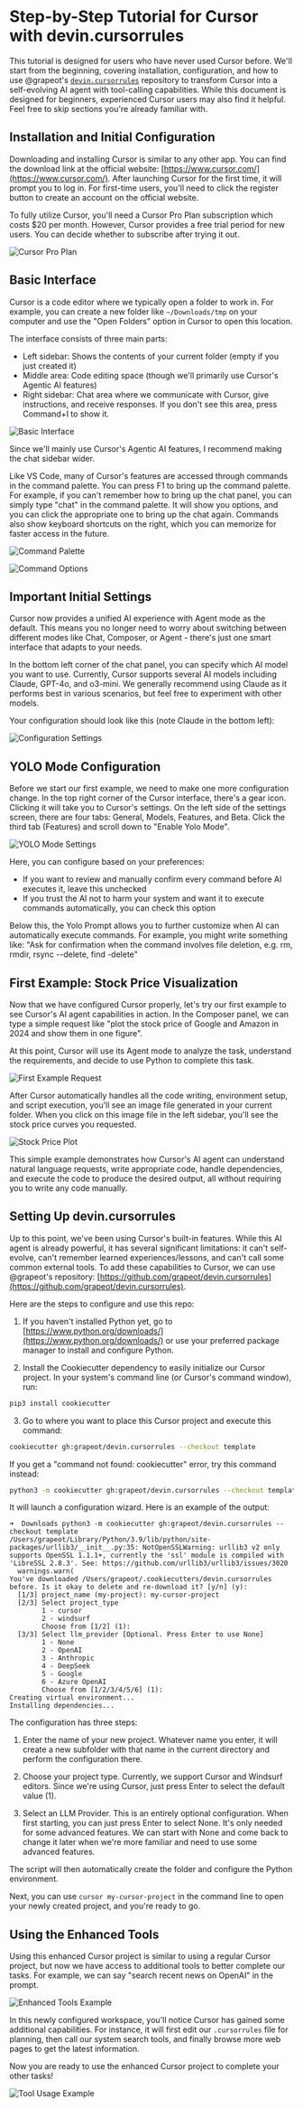 # Step-by-Step Tutorial for Cursor with devin.cursorrules

This tutorial is designed for users who have never used Cursor before. We'll start from the beginning, covering installation, configuration, and how to use @grapeot's [`devin.cursorrules`](https://github.com/grapeot/devin.cursorrules) repository to transform Cursor into a self-evolving AI agent with tool-calling capabilities. While this document is designed for beginners, experienced Cursor users may also find it helpful. Feel free to skip sections you're already familiar with.

## Installation and Initial Configuration

Downloading and installing Cursor is similar to any other app. You can find the download link at the official website: [https://www.cursor.com/](https://www.cursor.com/). After launching Cursor for the first time, it will prompt you to log in. For first-time users, you'll need to click the register button to create an account on the official website.

To fully utilize Cursor, you'll need a Cursor Pro Plan subscription which costs $20 per month. However, Cursor provides a free trial period for new users. You can decide whether to subscribe after trying it out.

![Cursor Pro Plan](images/image2.png)

## Basic Interface

Cursor is a code editor where we typically open a folder to work in. For example, you can create a new folder like `~/Downloads/tmp` on your computer and use the "Open Folders" option in Cursor to open this location.

The interface consists of three main parts:
- Left sidebar: Shows the contents of your current folder (empty if you just created it)
- Middle area: Code editing space (though we'll primarily use Cursor's Agentic AI features)
- Right sidebar: Chat area where we communicate with Cursor, give instructions, and receive responses. If you don't see this area, press Command+I to show it.

![Basic Interface](images/image10.png)

Since we'll mainly use Cursor's Agentic AI features, I recommend making the chat sidebar wider.

Like VS Code, many of Cursor's features are accessed through commands in the command palette. You can press F1 to bring up the command palette. For example, if you can't remember how to bring up the chat panel, you can simply type "chat" in the command palette. It will show you options, and you can click the appropriate one to bring up the chat again. Commands also show keyboard shortcuts on the right, which you can memorize for faster access in the future.

![Command Palette](images/image4.png)

![Command Options](images/image9.png)

## Important Initial Settings

Cursor now provides a unified AI experience with Agent mode as the default. This means you no longer need to worry about switching between different modes like Chat, Composer, or Agent - there's just one smart interface that adapts to your needs.

In the bottom left corner of the chat panel, you can specify which AI model you want to use. Currently, Cursor supports several AI models including Claude, GPT-4o, and o3-mini. We generally recommend using Claude as it performs best in various scenarios, but feel free to experiment with other models.

Your configuration should look like this (note Claude in the bottom left):

![Configuration Settings](images/image8.png)

## YOLO Mode Configuration

Before we start our first example, we need to make one more configuration change. In the top right corner of the Cursor interface, there's a gear icon. Clicking it will take you to Cursor's settings. On the left side of the settings screen, there are four tabs: General, Models, Features, and Beta. Click the third tab (Features) and scroll down to "Enable Yolo Mode".

![YOLO Mode Settings](images/image5.png)

Here, you can configure based on your preferences:
- If you want to review and manually confirm every command before AI executes it, leave this unchecked
- If you trust the AI not to harm your system and want it to execute commands automatically, you can check this option

Below this, the Yolo Prompt allows you to further customize when AI can automatically execute commands. For example, you might write something like: "Ask for confirmation when the command involves file deletion, e.g. rm, rmdir, rsync --delete, find -delete"

## First Example: Stock Price Visualization

Now that we have configured Cursor properly, let's try our first example to see Cursor's AI agent capabilities in action. In the Composer panel, we can type a simple request like "plot the stock price of Google and Amazon in 2024 and show them in one figure".

At this point, Cursor will use its Agent mode to analyze the task, understand the requirements, and decide to use Python to complete this task.

![First Example Request](images/image1.png)

After Cursor automatically handles all the code writing, environment setup, and script execution, you'll see an image file generated in your current folder. When you click on this image file in the left sidebar, you'll see the stock price curves you requested.

![Stock Price Plot](images/image3.png)

This simple example demonstrates how Cursor's AI agent can understand natural language requests, write appropriate code, handle dependencies, and execute the code to produce the desired output, all without requiring you to write any code manually.

## Setting Up devin.cursorrules

Up to this point, we've been using Cursor's built-in features. While this AI agent is already powerful, it has several significant limitations: it can't self-evolve, can't remember learned experiences/lessons, and can't call some common external tools. To add these capabilities to Cursor, we can use @grapeot's repository: [https://github.com/grapeot/devin.cursorrules](https://github.com/grapeot/devin.cursorrules).

Here are the steps to configure and use this repo:

1. If you haven't installed Python yet, go to [https://www.python.org/downloads/](https://www.python.org/downloads/) or use your preferred package manager to install and configure Python.

2. Install the Cookiecutter dependency to easily initialize our Cursor project. In your system's command line (or Cursor's command window), run:
```bash
pip3 install cookiecutter
```

3. Go to where you want to place this Cursor project and execute this command:
```bash
cookiecutter gh:grapeot/devin.cursorrules --checkout template
```

If you get a "command not found: cookiecutter" error, try this command instead:
```bash
python3 -m cookiecutter gh:grapeot/devin.cursorrules --checkout template
```

It will launch a configuration wizard. Here is an example of the output:

```
➜  Downloads python3 -m cookiecutter gh:grapeot/devin.cursorrules --checkout template                
/Users/grapeot/Library/Python/3.9/lib/python/site-packages/urllib3/__init__.py:35: NotOpenSSLWarning: urllib3 v2 only supports OpenSSL 1.1.1+, currently the 'ssl' module is compiled with 'LibreSSL 2.8.3'. See: https://github.com/urllib3/urllib3/issues/3020
  warnings.warn(
You've downloaded /Users/grapeot/.cookiecutters/devin.cursorrules before. Is it okay to delete and re-download it? [y/n] (y):
  [1/3] project_name (my-project): my-cursor-project
  [2/3] Select project_type
        1 - cursor
        2 - windsurf
        Choose from [1/2] (1):
  [3/3] Select llm_provider [Optional. Press Enter to use None]
        1 - None
        2 - OpenAI
        3 - Anthropic
        4 - DeepSeek
        5 - Google
        6 - Azure OpenAI
        Choose from [1/2/3/4/5/6] (1):
Creating virtual environment...
Installing dependencies...
```

The configuration has three steps:

1. Enter the name of your new project. Whatever name you enter, it will create a new subfolder with that name in the current directory and perform the configuration there.

2. Choose your project type. Currently, we support Cursor and Windsurf editors. Since we're using Cursor, just press Enter to select the default value (1).

3. Select an LLM Provider. This is an entirely optional configuration. When first starting, you can just press Enter to select None. It's only needed for some advanced features. We can start with None and come back to change it later when we're more familiar and need to use some advanced features.

The script will then automatically create the folder and configure the Python environment.

Next, you can use `cursor my-cursor-project` in the command line to open your newly created project, and you're ready to go.

## Using the Enhanced Tools

Using this enhanced Cursor project is similar to using a regular Cursor project, but now we have access to additional tools to better complete our tasks. For example, we can say "search recent news on OpenAI" in the prompt.

![Enhanced Tools Example](images/image6.png)

In this newly configured workspace, you'll notice Cursor has gained some additional capabilities. For instance, it will first edit our `.cursorrules` file for planning, then call our system search tools, and finally browse more web pages to get the latest information. 

Now you are ready to use the enhanced Cursor project to complete your other tasks!

![Tool Usage Example](images/image7.png)